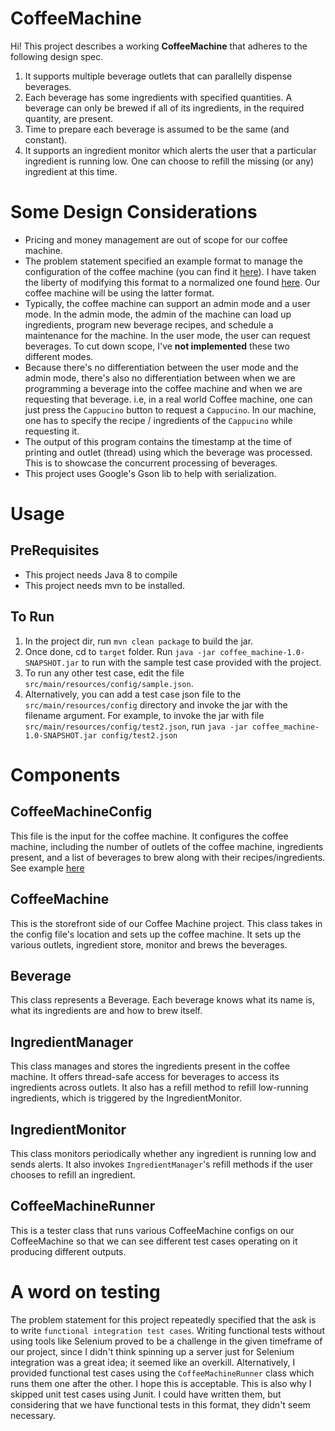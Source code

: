 # CoffeeMachine

Hi! This project describes a working **CoffeeMachine** that adheres to the following design spec. 

1. It supports multiple beverage outlets that can parallelly dispense beverages.
2. Each beverage has some ingredients with specified quantities. A beverage can only be brewed if all of its ingredients, in the required quantity, are present.
3. Time to prepare each beverage is assumed to be the same (and constant).
4. It supports an ingredient monitor which alerts the user that a particular ingredient is running low. One can choose to refill the missing (or any) ingredient at this time.

# Some Design Considerations

* Pricing and money management are out of scope for our coffee machine. 
* The problem statement specified an example format to manage the configuration of the coffee machine (you can find it [here](https://www.npoint.io/docs/e8cd5a9bbd1331de326a)). I have taken the liberty of modifying this format to a normalized one found [here](https://www.npoint.io/docs/32d9bb0c18571c90b485).  Our coffee machine will be using the latter format. 
* Typically, the coffee machine can support an admin mode and a user mode. In the admin mode, the admin of the machine can load up ingredients, program new beverage recipes, and schedule a maintenance for the machine. In the user mode, the user can request beverages. To cut down scope, I've **not implemented** these two different modes. 
* Because there's no differentiation between the user mode and the admin mode, there's also no differentiation between when we are programming a beverage into the coffee machine and when we are requesting that beverage. i.e, in a real world Coffee machine, one can just press the `Cappucino` button to request a `Cappucino`. In our machine, one has to specify the recipe / ingredients of the `Cappucino` while requesting it. 
* The output of this program contains the timestamp at the time of printing and outlet (thread) using which the beverage was processed. This is to showcase the concurrent processing of beverages.
* This project uses Google's Gson lib to help with serialization.

# Usage
## PreRequisites
* This project needs Java 8 to compile
* This project needs mvn to be installed. 

## To Run 
1. In the project dir, run `mvn clean package` to build the jar. 
2. Once done, cd to `target` folder. Run `java -jar coffee_machine-1.0-SNAPSHOT.jar` to run with the sample test case provided with the project. 
3. To run any other test case, edit the file `src/main/resources/config/sample.json`. 
4. Alternatively, you can add a test case json file to the `src/main/resources/config` directory and invoke the jar with the filename argument.  For example, to invoke the jar with file `src/main/resources/config/test2.json`, run `java -jar coffee_machine-1.0-SNAPSHOT.jar config/test2.json`


# Components
## CoffeeMachineConfig

This file is the input for the coffee machine. It configures the coffee machine, including the number of outlets of the coffee machine, ingredients present, and a list of beverages to brew along with their recipes/ingredients.  See example [here](https://www.npoint.io/docs/32d9bb0c18571c90b485)

## CoffeeMachine
This is the storefront side of our Coffee Machine project. This class takes in the config file's location and sets up the coffee machine. It sets up the various outlets, ingredient store, monitor and brews the beverages.

## Beverage
This class represents a Beverage. Each beverage knows what its name is, what its ingredients are and how to brew itself. 

## IngredientManager
This class manages and stores the ingredients present in the coffee machine. It offers thread-safe access for beverages to access its ingredients across outlets. It also has a refill method to refill low-running ingredients, which is triggered by the IngredientMonitor.

## IngredientMonitor

This class monitors periodically whether any ingredient is running low and sends alerts. It also invokes `IngredientManager`'s refill methods if the user chooses to refill an ingredient.

## CoffeeMachineRunner

This is a tester class that runs various CoffeeMachine configs on our CoffeeMachine so that we can see different test cases operating on it producing different outputs. 

# A word on testing

The problem statement for this project repeatedly specified that the ask is to write `functional integration test cases`. Writing functional tests without using tools like Selenium proved to be a challenge in the given timeframe of our project, since I didn't think spinning up a server just for Selenium integration was a great idea; it seemed like an overkill. Alternatively, I provided functional test cases using the `CoffeeMachineRunner` class which runs them one after the other. I hope this is acceptable. This is also why I skipped unit test cases using Junit. I could have written them, but considering that we have functional tests in this format, they didn't seem necessary. 

